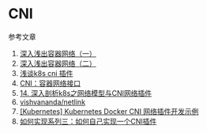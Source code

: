 # CNI

参考文章

1. [深入浅出容器网络（一）](https://blog.firemiles.top/2018/05/27/深入浅出容器网络（一）/)
2. [深入浅出容器网络（二）](https://blog.firemiles.top/2018/08/06/深入浅出容器网络（二）/)
3. [浅谈k8s cni 插件](https://segmentfault.com/a/1190000017182169)
4. [CNI：容器网络接口](https://cizixs.com/2017/05/23/container-network-cni/)
5. [14. 深入剖析k8s之网络模型与CNI网络插件](http://blog.liu-kevin.com/2019/04/22/14-shen-ru-pou-xi-k8szhi-wang-luo-mo-xing-yu-cniwang-luo-cha-jian/)
6. [vishvananda/netlink](https://github.com/vishvananda/netlink)
7. [[Kubernetes] Kubernetes Docker CNI 网络插件开发示例](https://blog.csdn.net/shida_csdn/article/details/79752411)
8. [如何实现系列三：如何自己实现一个CNI插件](https://blog.spider.im/post/how-to-write-a-cni-plugin/)

